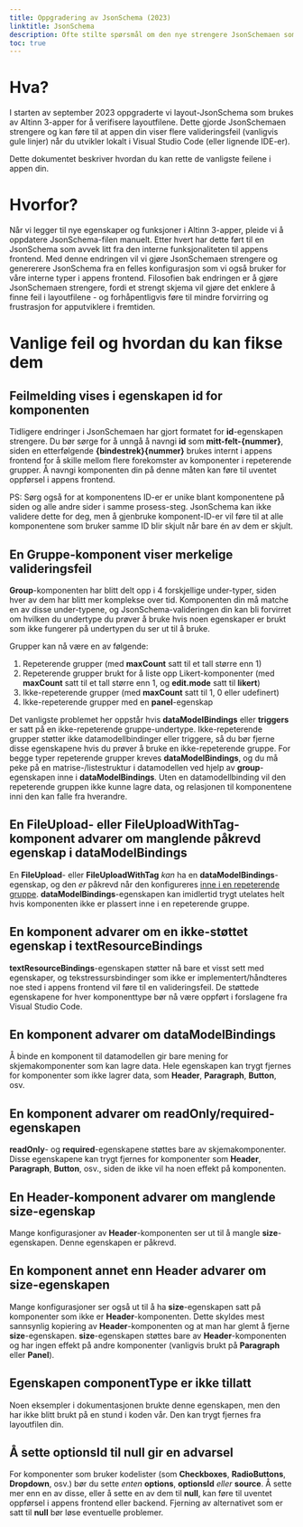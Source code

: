 ```yaml
---
title: Oppgradering av JsonSchema (2023)
linktitle: JsonSchema
description: Ofte stilte spørsmål om den nye strengere JsonSchemaen som ble introdusert i 2023
toc: true
---
```


# Hva?
I starten av september 2023 oppgraderte vi layout-JsonSchema som brukes av Altinn 3-apper for å verifisere layoutfilene.
Dette gjorde JsonSchemaen strengere og kan føre til at appen din viser flere valideringsfeil (vanligvis gule linjer)
når du utvikler lokalt i Visual Studio Code (eller lignende IDE-er).

Dette dokumentet beskriver hvordan du kan rette de vanligste feilene i appen din.

# Hvorfor?
Når vi legger til nye egenskaper og funksjoner i Altinn 3-apper, pleide vi å oppdatere JsonSchema-filen manuelt. Etter
hvert har dette ført til en JsonSchema som avvek litt fra den interne funksjonaliteten til appens frontend. Med denne
endringen vil vi gjøre JsonSchemaen strengere og genererere JsonSchema fra en felles konfigurasjon som vi også bruker
for våre interne typer i appens frontend. Filosofien bak endringen er å gjøre JsonSchemaen strengere, fordi et strengt
skjema vil gjøre det enklere å finne feil i layoutfilene - og forhåpentligvis føre til mindre forvirring og frustrasjon
for apputviklere i fremtiden.

# Vanlige feil og hvordan du kan fikse dem

## Feilmelding vises i egenskapen id for komponenten
Tidligere endringer i JsonSchemaen har gjort formatet for **id**-egenskapen strengere. Du bør sørge for å unngå å
navngi **id** som **mitt-felt-{nummer}**, siden en etterfølgende **{bindestrek}{nummer}** brukes internt i appens
frontend for å skille mellom flere forekomster av komponenter i repeterende grupper. Å navngi komponenten din på denne
måten kan føre til uventet oppførsel i appens frontend.

PS: Sørg også for at komponentens ID-er er unike blant komponentene på siden og alle andre sider i samme prosess-steg.
JsonSchema kan ikke validere dette for deg, men å gjenbruke komponent-ID-er vil føre til at alle komponentene som bruker
samme ID blir skjult når bare én av dem er skjult.

## En Gruppe-komponent viser merkelige valideringsfeil
**Group**-komponenten har blitt delt opp i 4 forskjellige under-typer, siden hver av dem har blitt mer komplekse over
tid. Komponenten din må matche en av disse under-typene, og JsonSchema-valideringen din kan bli forvirret om hvilken du
undertype du prøver å bruke hvis noen egenskaper er brukt som ikke fungerer på undertypen du ser ut til å bruke.

Grupper kan nå være en av følgende:
1. Repeterende grupper (med **maxCount** satt til et tall større enn 1)
2. Repeterende grupper brukt for å liste opp Likert-komponenter (med **maxCount** satt til et tall større enn 1, og **edit.mode** satt til **likert**)
3. Ikke-repeterende grupper (med **maxCount** satt til 1, 0 eller udefinert)
4. Ikke-repeterende grupper med en **panel**-egenskap

Det vanligste problemet her oppstår hvis **dataModelBindings** eller **triggers** er satt på en ikke-repeterende
gruppe-undertype. Ikke-repeterende grupper støtter ikke datamodellbindinger eller triggere, så du bør fjerne disse
egenskapene hvis du prøver å bruke en ikke-repeterende gruppe. For begge typer repeterende grupper kreves
**dataModelBindings**, og du må peke på en matrise-/listestruktur i datamodellen ved hjelp av **group**-egenskapen inne
i **dataModelBindings**. Uten en datamodellbinding vil den repeterende gruppen ikke kunne lagre data, og relasjonen til
komponentene inni den kan falle fra hverandre.

## En FileUpload- eller FileUploadWithTag-komponent advarer om manglende påkrevd egenskap i dataModelBindings
En **FileUpload**- eller **FileUploadWithTag** _kan_ ha en **dataModelBindings**-egenskap, og den _er_ påkrevd når den
konfigureres [inne i en repeterende gruppe](/nb/app/development/ux/fields/grouping/repeating/attachments/).
**dataModelBindings**-egenskapen kan imidlertid trygt utelates helt hvis komponenten ikke er plassert inne i en
repeterende gruppe.

## En komponent advarer om en ikke-støttet egenskap i textResourceBindings
**textResourceBindings**-egenskapen støtter nå bare et visst sett med egenskaper, og tekstressursbindinger som ikke er
implementert/håndteres noe sted i appens frontend vil føre til en valideringsfeil. De støttede egenskapene for hver
komponenttype bør nå være oppført i forslagene fra Visual Studio Code.

## En komponent advarer om dataModelBindings
Å binde en komponent til datamodellen gir bare mening for skjemakomponenter som kan lagre data. Hele egenskapen kan
trygt fjernes for komponenter som ikke lagrer data, som **Header**, **Paragraph**, **Button**, osv.

## En komponent advarer om readOnly/required-egenskapen
**readOnly**- og **required**-egenskapene støttes bare av skjemakomponenter. Disse egenskapene kan trygt fjernes for
komponenter som **Header**, **Paragraph**, **Button**, osv., siden de ikke vil ha noen effekt på komponenten.

## En Header-komponent advarer om manglende size-egenskap
Mange konfigurasjoner av **Header**-komponenten ser ut til å mangle **size**-egenskapen. Denne egenskapen er påkrevd.

## En komponent annet enn Header advarer om size-egenskapen
Mange konfigurasjoner ser også ut til å ha **size**-egenskapen satt på komponenter som ikke er **Header**-komponenten.
Dette skyldes mest sannsynlig kopiering av **Header**-komponenten og at man har glemt å fjerne **size**-egenskapen.
**size**-egenskapen støttes bare av **Header**-komponenten og har ingen effekt på andre komponenter
(vanligvis brukt på **Paragraph** eller **Panel**).

## Egenskapen componentType er ikke tillatt
Noen eksempler i dokumentasjonen brukte denne egenskapen, men den har ikke blitt brukt på en stund i koden vår. Den kan
trygt fjernes fra layoutfilen din.

## Å sette optionsId til null gir en advarsel
For komponenter som bruker kodelister (som **Checkboxes**, **RadioButtons**, **Dropdown**, osv.) bør du sette _enten_
**options**, **optionsId** _eller_ **source**. Å sette mer enn en av disse, eller å sette en av dem til **null**, kan
føre til uventet oppførsel i appens frontend eller backend. Fjerning av alternativet som er satt til **null** bør løse
eventuelle problemer.